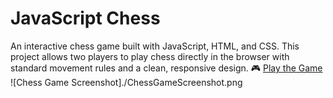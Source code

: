 # JavaScript Chess
An interactive chess game built with JavaScript, HTML, and CSS. 
This project allows two players to play chess directly in the browser with standard movement rules and a clean, responsive design.
🎮 [Play the Game](https://xritchie91.github.io/ChessGame.js/)
![Chess Game Screenshot]./ChessGameScreenshot.png
